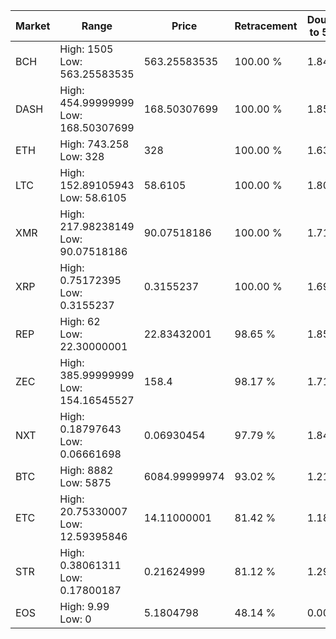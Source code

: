 | Market | Range | Price| Retracement | Doubles to 50% |
| --- | --- | --- | --- | --- |
| BCH | High: 1505<br />Low: 563.25583535 | 563.25583535 | 100.00 % | 1.84 |
| DASH | High: 454.99999999<br />Low: 168.50307699 | 168.50307699 | 100.00 % | 1.85 |
| ETH | High: 743.258<br />Low: 328 | 328 | 100.00 % | 1.63 |
| LTC | High: 152.89105943<br />Low: 58.6105 | 58.6105 | 100.00 % | 1.80 |
| XMR | High: 217.98238149<br />Low: 90.07518186 | 90.07518186 | 100.00 % | 1.71 |
| XRP | High: 0.75172395<br />Low: 0.3155237 | 0.3155237 | 100.00 % | 1.69 |
| REP | High: 62<br />Low: 22.30000001 | 22.83432001 | 98.65 % | 1.85 |
| ZEC | High: 385.99999999<br />Low: 154.16545527 | 158.4 | 98.17 % | 1.71 |
| NXT | High: 0.18797643<br />Low: 0.06661698 | 0.06930454 | 97.79 % | 1.84 |
| BTC | High: 8882<br />Low: 5875 | 6084.99999974 | 93.02 % | 1.21 |
| ETC | High: 20.75330007<br />Low: 12.59395846 | 14.11000001 | 81.42 % | 1.18 |
| STR | High: 0.38061311<br />Low: 0.17800187 | 0.21624999 | 81.12 % | 1.29 |
| EOS | High: 9.99<br />Low: 0 | 5.1804798 | 48.14 % | 0.00 |
